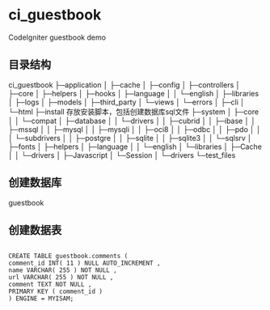 ci_guestbook
============

CodeIgniter guestbook demo


## 目录结构

ci_guestbook
├─application
│  ├─cache
│  ├─config
│  ├─controllers
│  ├─core
│  ├─helpers
│  ├─hooks
│  ├─language
│  │  └─english
│  ├─libraries
│  ├─logs
│  ├─models
│  ├─third_party
│  └─views
│      └─errors
│          ├─cli
│          └─html
├─install                                存放安装脚本，包括创建数据库sql文件
├─system
│  ├─core
│  │  └─compat
│  ├─database
│  │  └─drivers
│  │      ├─cubrid
│  │      ├─ibase
│  │      ├─mssql
│  │      ├─mysql
│  │      ├─mysqli
│  │      ├─oci8
│  │      ├─odbc
│  │      ├─pdo
│  │      │  └─subdrivers
│  │      ├─postgre
│  │      ├─sqlite
│  │      ├─sqlite3
│  │      └─sqlsrv
│  ├─fonts
│  ├─helpers
│  ├─language
│  │  └─english
│  └─libraries
│      ├─Cache
│      │  └─drivers
│      ├─Javascript
│      └─Session
│          └─drivers
└─test_files



## 创建数据库

guestbook

## 创建数据表

```

CREATE TABLE guestbook.comments (
comment_id INT( 11 ) NULL AUTO_INCREMENT ,
name VARCHAR( 255 ) NOT NULL ,
url VARCHAR( 255 ) NOT NULL ,
comment TEXT NOT NULL ,
PRIMARY KEY ( comment_id )
) ENGINE = MYISAM;

```